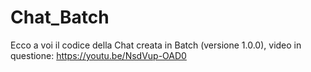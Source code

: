# Chat_Batch
Ecco a voi il codice della Chat creata in Batch (versione 1.0.0), video in questione: https://youtu.be/NsdVup-OAD0
